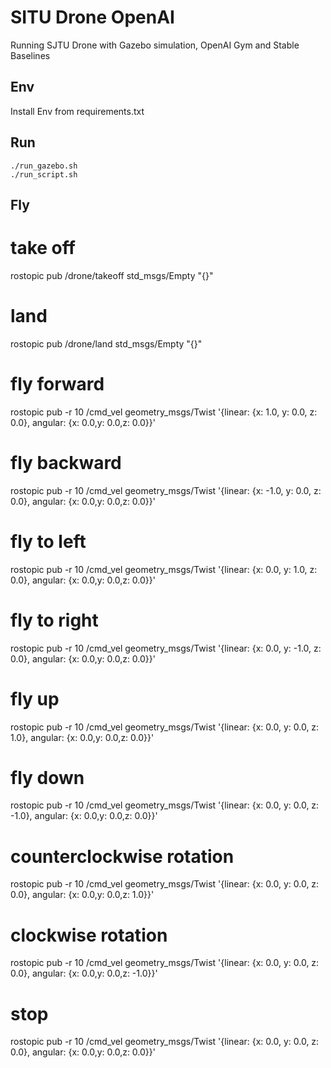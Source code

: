 # SITU Drone OpenAI
Running SJTU Drone with Gazebo simulation, OpenAI Gym and Stable Baselines 

## Env
Install Env from requirements.txt

## Run
    ./run_gazebo.sh
    ./run_script.sh

## Fly
# take off
rostopic pub /drone/takeoff std_msgs/Empty "{}"

# land
rostopic pub /drone/land std_msgs/Empty "{}"

# fly forward
rostopic pub -r 10 /cmd_vel geometry_msgs/Twist  '{linear:  {x: 1.0, y: 0.0, z: 0.0}, angular: {x: 0.0,y: 0.0,z: 0.0}}'

# fly backward
rostopic pub -r 10 /cmd_vel geometry_msgs/Twist  '{linear:  {x: -1.0, y: 0.0, z: 0.0}, angular: {x: 0.0,y: 0.0,z: 0.0}}'

# fly to left 
rostopic pub -r 10 /cmd_vel geometry_msgs/Twist  '{linear:  {x: 0.0, y: 1.0, z: 0.0}, angular: {x: 0.0,y: 0.0,z: 0.0}}'

# fly to right 
rostopic pub -r 10 /cmd_vel geometry_msgs/Twist  '{linear:  {x: 0.0, y: -1.0, z: 0.0}, angular: {x: 0.0,y: 0.0,z: 0.0}}'

# fly up 
rostopic pub -r 10 /cmd_vel geometry_msgs/Twist  '{linear:  {x: 0.0, y: 0.0, z: 1.0}, angular: {x: 0.0,y: 0.0,z: 0.0}}'

# fly down 
rostopic pub -r 10 /cmd_vel geometry_msgs/Twist  '{linear:  {x: 0.0, y: 0.0, z: -1.0}, angular: {x: 0.0,y: 0.0,z: 0.0}}'

# counterclockwise rotation
rostopic pub -r 10 /cmd_vel geometry_msgs/Twist  '{linear:  {x: 0.0, y: 0.0, z: 0.0}, angular: {x: 0.0,y: 0.0,z: 1.0}}'

# clockwise rotation
rostopic pub -r 10 /cmd_vel geometry_msgs/Twist  '{linear:  {x: 0.0, y: 0.0, z: 0.0}, angular: {x: 0.0,y: 0.0,z: -1.0}}'

# stop
rostopic pub -r 10 /cmd_vel geometry_msgs/Twist  '{linear:  {x: 0.0, y: 0.0, z: 0.0}, angular: {x: 0.0,y: 0.0,z: 0.0}}'